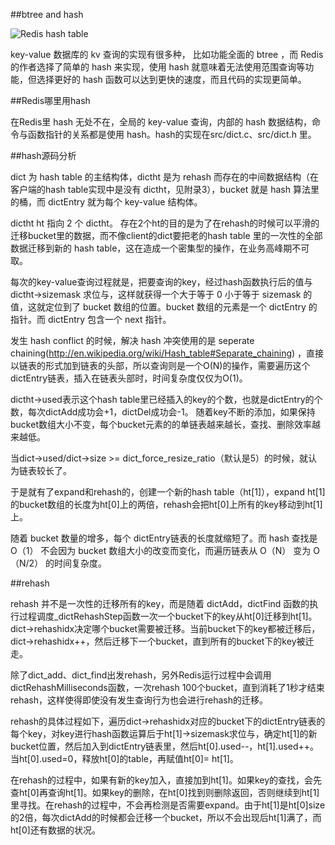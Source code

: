 ##btree and hash


![Redis hash table ](https://raw.github.com/redisbook/book/master/image/redis_dict.png)

key-value 数据库的 kv 查询的实现有很多种，
比如功能全面的 btree ，而 Redis 的作者选择了简单的 hash 来实现，使用 hash 就意味着无法使用范围查询等功能，但选择更好的 hash 函数可以达到更快的速度，而且代码的实现更简单。

##Redis哪里用hash


在Redis里 hash 无处不在，全局的 key-value 查询，内部的 hash 数据结构，命令与函数指针的关系都是使用 hash。hash的实现在src/dict.c、src/dict.h 里。

##hash源码分析


dict 为 hash table 的主结构体，dictht 是为 rehash 而存在的中间数据结构（在客户端的hash table实现中是没有 dictht，见附录3），bucket 就是 hash 算法里的桶，而 dictEntry 就为每个 key-value 结构体。 

dictht ht 指向 2 个 dictht。 存在2个ht的目的是为了在rehash的时候可以平滑的迁移bucket里的数据，而不像client的dict要把老的hash table 里的一次性的全部数据迁移到新的 hash table，这在造成一个密集型的操作，在业务高峰期不可取。

每次的key-value查询过程就是，把要查询的key，经过hash函数执行后的值与 dictht->sizemask 求位与，这样就获得一个大于等于 0 小于等于 sizemask 的值，这就定位到了 bucket 数组的位置。bucket 数组的元素是一个 dictEntry 的指针。而 dictEntry 包含一个 next 指针。

发生 hash conflict 的时候，解决 hash 冲突使用的是 seperate chaining(http://en.wikipedia.org/wiki/Hash_table#Separate_chaining) ，直接以链表的形式加到链表的头部，所以查询则是一个O(N)的操作，需要遍历这个dictEntry链表，插入在链表头部时，时间复杂度仅仅为O(1)。

dictht->used表示这个hash table里已经插入的key的个数，也就是dictEntry的个数，每次dictAdd成功会+1，dictDel成功会-1。 随着key不断的添加，如果保持bucket数组大小不变，每个bucket元素的的单链表越来越长，查找、删除效率越来越低。 


当dict->used/dict->size >= dict_force_resize_ratio（默认是5）的时候，就认为链表较长了。

于是就有了expand和rehash的，创建一个新的hash table（ht\[1\]），expand ht[1]的bucket数组的长度为ht[0]上的两倍，rehash会把ht[0]上所有的key移动到ht[1]上。

随着 bucket 数量的增多，每个 dictEntry链表的长度就缩短了。而 hash 查找是 O（1） 不会因为 bucket 数组大小的改变而变化，而遍历链表从 O（N） 变为 O（N/2） 的时间复杂度。

##rehash


rehash 并不是一次性的迁移所有的key，而是随着 dictAdd，dictFind 函数的执行过程调度_dictRehashStep函数一次一个bucket下的key从ht[0]迁移到ht[1]。dict->rehashidx决定哪个bucket需要被迁移。当前bucket下的key都被迁移后，dict->rehashidx++，然后迁移下一个bucket，直到所有的bucket下的key被迁走。

除了dict_add、dict_find出发rehash，另外Redis运行过程中会调用dictRehashMilliseconds函数，一次rehash 100个bucket，直到消耗了1秒才结束rehash，这样使得即使没有发生查询行为也会进行rehash的迁移。

rehash的具体过程如下，遍历dict->rehashidx对应的bucket下的dictEntry链表的每个key，对key进行hash函数运算后于ht[1]->sizemask求位与，确定ht[1]的新bucket位置，然后加入到dictEntry链表里，然后ht[0].used--，ht[1].used++。当ht[0].used=0，释放ht[0]的table，再赋值ht[0]= ht[1]。

在rehash的过程中，如果有新的key加入，直接加到ht[1]。如果key的查找，会先查ht[0]再查询ht[1]。如果key的删除，在ht[0]找到则删除返回，否则继续到ht[1]里寻找。在rehash的过程中，不会再检测是否需要expand。由于ht[1]是ht[0]size的2倍，每次dictAdd的时候都会迁移一个bucket，所以不会出现后ht[1]满了，而ht[0]还有数据的状况。

